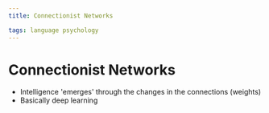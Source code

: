 ```yaml
---
title: Connectionist Networks

tags: language psychology 
---
```


# Connectionist Networks
- Intelligence 'emerges' through the changes in the connections (weights)
- Basically deep learning





















































